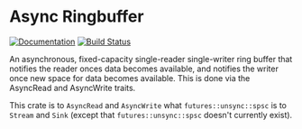 # Async Ringbuffer

[![Documentation](https://docs.rs/async-ringbuffer/badge.svg)](https://docs.rs/async-ringbuffer) [![Build Status](https://travis-ci.org/sunrise-choir/async-ringbuffer.svg?branch=master)](https://travis-ci.org/sunrise-choir/async-ringbuffer)

An asynchronous, fixed-capacity single-reader single-writer ring buffer that notifies the reader onces data becomes available, and notifies the writer once new space for data becomes available. This is done via the AsyncRead and AsyncWrite traits.

This crate is to `AsyncRead` and `AsyncWrite` what `futures::unsync::spsc` is to `Stream` and `Sink` (except that `futures::unsync::spsc` doesn't currently exist).

